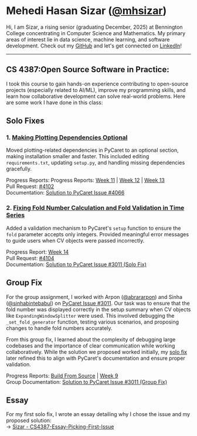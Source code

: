 # Mehedi Hasan Sizar ([@mhsizar](https://github.com/mhsizar))  

Hi, I am Sizar, a rising senior (graduating December, 2025) at Bennington College concentrating in Computer Science and Mathematics. My primary areas of interest lie in data science, machine learning, and software development. Check out my [GitHub](https://github.com/mhsizar) and let's get connected on [LinkedIn](https://www.linkedin.com/in/mhsizar/)!  
 
---

## CS 4387:Open Source Software in Practice: 
I took this course to gain hands-on experience contributing to open-source projects (especially related to AI/ML), improve my programming skills, and learn how collaborative development can solve real-world problems. Here are some work I have done in this class: 

## Solo Fixes

### 1. [Making Plotting Dependencies Optional](https://github.com/pycaret/pycaret/issues/4066)  
Moved plotting-related dependencies in PyCaret to an optional section, making installation smaller and faster. This included editing `requirements.txt`, updating `setup.py`, and handling missing dependencies gracefully.  

Progress Reports: Progress Reports: [Week 11](https://github.com/bennColl-cs4387/sizar/blob/main/homework/week-11/week11_progress_report_solo_fix_pycaret_4066.md) | [Week 12](https://github.com/bennColl-cs4387/sizar/blob/main/homework/week-12/week12_progress_report_solo_fix_pycaret_4066.md) | [Week 13](https://github.com/bennColl-cs4387/sizar/blob/main/homework/week-13/week13_progress_report_solo_fix_pycaret_4066.md)  
Pull Request: [#4102](https://github.com/pycaret/pycaret/pull/4102)  
Documentation: [Solution to PyCaret Issue #4066](https://github.com/bennColl-cs4387/sizar/blob/main/assignments/solo-fixes/pycaret-4066/pycaret_4066.md)  

### 2. [Fixing Fold Number Calculation and Fold Validation in Time Series](https://github.com/pycaret/pycaret/issues/3011)  
Added a validation mechanism to PyCaret's `setup` function to ensure the `fold` parameter accepts only integers. Provided meaningful error messages to guide users when CV objects were passed incorrectly.  

Progress Report: [Week 14](https://github.com/bennColl-cs4387/sizar/blob/main/homework/week-14/week14_progress_report_solo_fix_pycaret_3011.md)  
Pull Request: [#4104](https://github.com/pycaret/pycaret/pull/4104)  
Documentation: [Solution to PyCaret Issue #3011 (Solo Fix)](https://github.com/bennColl-cs4387/sizar/blob/main/assignments/solo-fixes/pycaret-3011/pycaret_3011.md)


## Group Fix

For the group assignment, I worked with Arpon ([@abrararpon](https://github.com/abrararpon)) and Sinha ([@sinhabintebabul](https://github.com/sinhabintebabul)) on [PyCaret Issue #3011](https://github.com/pycaret/pycaret/issues/3011). Our task was to ensure that the fold number was displayed correctly in the setup summary when CV objects like `ExpandingWindowSplitter` were used. This involved debugging the `_set_fold_generator` function, testing various scenarios, and proposing changes to handle fold numbers accurately.  

From this group fix, I learned about the complexity of debugging large codebases and the importance of clear communication while working collaboratively. While the solution we proposed worked initially, my [solo fix](https://github.com/bennColl-cs4387/sizar/blob/main/assignments/solo-fixes/pycaret-3011/pycaret_3011.md) later refined this to align with PyCaret's documentation and ensure proper validation.

Progress Reports: [Build From Source](https://github.com/bennColl-cs4387/sizar/blob/main/homework/week-06/build_from_source.md) | [Week 9](https://github.com/bennColl-cs4387/sizar/blob/main/homework/week-09/group_fix_progress.md)  
Group Documentation: [Solution to PyCaret Issue #3011 (Group Fix)](https://github.com/bennColl-cs4387/sizar/blob/main/assignments/group-fix/pycaret-3011/pycaret_3011.md)


## Essay  

For my first solo fix, I wrote an essay detailing why I chose the issue and my proposed solution:  
&rarr; [Sizar - CS4387-Essay-Picking-First-Issue](https://github.com/bennColl-cs4387/sizar/blob/main/assignments/essay/essay_on_first_fix.md)